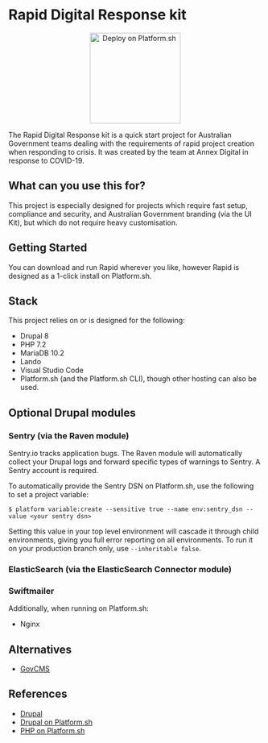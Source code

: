 # Rapid Digital Response kit

<p align="center">
<a href="https://console.platform.sh/projects/create-project?template=https://github.com/annex-digital/rapid-digital-response-kit.git@master">
    <img src="https://platform.sh/images/deploy/lg-blue.svg" alt="Deploy on Platform.sh" width="180px" />
</a>
</p>

The Rapid Digital Response kit is a quick start project for Australian Government teams dealing with the requirements of rapid project creation when responding to crisis. It was created by the team at Annex Digital in response to COVID-19.

## What can you use this for?

This project is especially designed for projects which require fast setup, compliance and security, and Australian Government branding (via the UI Kit), but which do not require heavy customisation.

## Getting Started

You can download and run Rapid wherever you like, however Rapid is designed as a 1-click install on Platform.sh.

## Stack

This project relies on or is designed for the following:

- Drupal 8
- PHP 7.2
- MariaDB 10.2
- Lando
- Visual Studio Code
- Platform.sh (and the Platform.sh CLI), though other hosting can also be used.

## Optional Drupal modules
### Sentry (via the Raven module)
Sentry.io tracks application bugs. The Raven module will automatically collect your Drupal logs and forward specific
types of warnings to Sentry. A Sentry account is required.

To automatically provide the Sentry DSN on Platform.sh, use the following to set a project variable:

```
$ platform variable:create --sensitive true --name env:sentry_dsn --value <your sentry dsn>
```

Setting this value in your top level environment will cascade it through child environments, giving you full error
reporting on all environments. To run it on your production branch only, use `--inheritable false`.

### ElasticSearch (via the ElasticSearch Connector module)


### Swiftmailer

Additionally, when running on Platform.sh:

- Nginx

## Alternatives

* [GovCMS](https://www.govcms.gov.au/)

## References

* [Drupal](https://www.drupal.org/)
* [Drupal on Platform.sh](https://docs.platform.sh/frameworks/drupal8.html)
* [PHP on Platform.sh](https://docs.platform.sh/languages/php.html)

